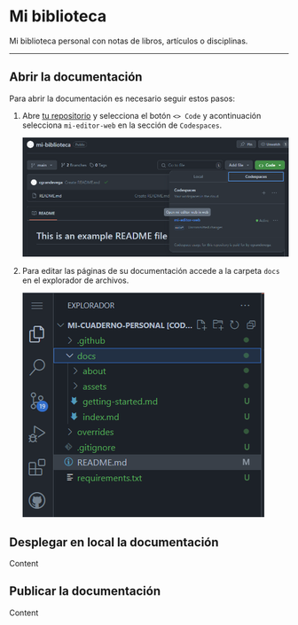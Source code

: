 # Mi biblioteca

Mi biblioteca personal con notas de libros, artículos o disciplinas.

---

## Abrir la documentación

Para abrir la documentación es necesario seguir estos pasos:

1. Abre [tu repositorio](https://github.com/cgrandevega/mi-biblioteca) y selecciona el botón  `<> Code` y acontinuación selecciona `mi-editor-web` en la sección de `Codespaces`.

    ![mi-editor-web](./docs/assets/images/readme-editor-web.png)

2. Para editar las páginas de su documentación accede a la carpeta `docs` en el explorador de archivos.

    ![carpeta-documentacion](docs/assets/images/readme-carpeta-documentacion.png)


## Desplegar en local la documentación

Content

## Publicar la documentación

Content

